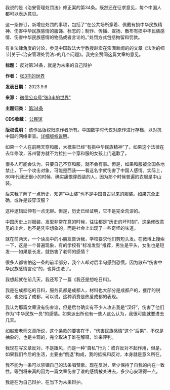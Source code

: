 我说的是《治安管理处罚法》修正案的第34条。既然还在征求意见，每个中国人都可以表达意见。


这一条修订，新增应处罚的事项，包括了“在公共场所穿着、佩戴有损中华民族精神、伤害中华民族感情的服饰、标志的；制作、传播、宣扬、散布有损中华民族感情、伤害中华民族感情的物品或者言论的。”处罚方式包括拘留和罚款。


有关法律角度的讨论，参见中国政法大学教授赵宏在澎湃新闻的的文章《法治的细节|关于<治安管理处罚法>的几个问题》。我完全赞同这篇文章的意见。




**标题：** 反对第34条，就是为未来的自己辩护  

**作者：** [张3丰的世界](https://chinadigitaltimes.net/space/张3丰的世界)  

**发表日期：** 2023.9.6  

**来源：** [微信公众号“张3丰的世界”](https://web.archive.org/web/https://mp.weixin.qq.com/s/cuYrlyojMfta1UYU3jRIRw)  

**主题归类：** [第34条](https://chinadigitaltimes.net/space/第34条)  

**CDS收藏：** [公民馆](https://chinadigitaltimes.net/space/%E5%85%AC%E6%B0%91%E9%A6%86)  

**版权说明：** 该作品版权归原作者所有。中国数字时代仅对原作进行存档，以对抗中国的网络审查。[详细版权说明](https://chinadigitaltimes.net/chinese/copyright)。


如果一个人在前两天穿和服，大概率已经“有损中华民族精神”了。如果这个法律在去年修改，苏州警方就不为拉扯一个穿和服的女孩上门道歉了。


很多人可能会认为，只要自己不穿和服，就不会有事。但是，如果和服被全国各地禁止，下一个攻击对象，可能是西装——看这名字就伤害了中国人感情。实际上，80年代我还很小的时候，确实痛恨穿西装的人，因为那个时候普遍的衣服是中山装。


后来我了解了一点历史，知道“中山装”也不是中国自古以来的服装。如果完全正确，或许是该穿汉服？


这种逻辑延伸有一点无聊。但是，历史已经证明，它不是完全荒谬的。


中国历史上对服装、发型非常在意的时候，往往都是“历史的坏时刻”。这条修改意见的出台，也不是凭空想象的，而是社会上出现了一些奇怪的味道。


就在前两天，一个读高中的小朋友告诉我，学校要求他们剪短头发。在微博上搜索一下，这是一个普遍现象，有的学校有“标准发型”推荐，男生是平头，女生也是短发——如果是长发，就伤害了老师的感情？


很多人都害怕这一条的前半部分，我个人却对后半句感到恐慌，因为散布“伤害中华民族感情言论”的，也算违法了。


我想起就在前几天，我还写了一篇《我还是想吃日料》。


我是在成都吃的日料，服务员都是成都人，材料也大部分是成都产的，餐厅的税收，也交给了成都，可以说，这种消费是热爱成都的表现。


我认为那篇文章没有伤害谁，但是后台确实有不少人攻击我是“汉奸”，伤害了他们作为“中华民族一员”的感情。如果派出所也有一些人这么认为，我很可能就要进去几天。


如赵宏老师文章所说，这个条款的要害在于，“伤害民族感情”这个“后果”，不仅是抽象的，也是主观的，完全取决于谁在解释，谁来评判。


我现在写文章反对，不是跟风，而是一种“自私”行为：或许反对不起作用，但是，如果我们今后的生活，主要由“倒退”构成，我的抵抗和反对，本身就是意义所在。


我不能为一条可以禁锢自己的法条唱赞歌。现在反对，至少保持了自我的内在一致性。等到将来真的因为一篇文章伤害了谁的感情被关进去，多少心安理得一点。


我是在为自己辩护，在当下为未来辩护。

